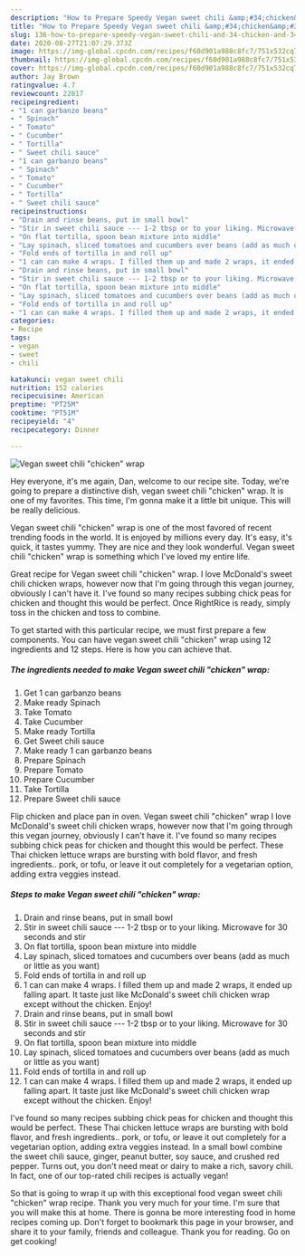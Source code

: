 ```yaml
---
description: "How to Prepare Speedy Vegan sweet chili &amp;#34;chicken&amp;#34; wrap"
title: "How to Prepare Speedy Vegan sweet chili &amp;#34;chicken&amp;#34; wrap"
slug: 136-how-to-prepare-speedy-vegan-sweet-chili-and-34-chicken-and-34-wrap
date: 2020-08-27T21:07:29.373Z
image: https://img-global.cpcdn.com/recipes/f60d901a988c8fc7/751x532cq70/vegan-sweet-chili-chicken-wrap-recipe-main-photo.jpg
thumbnail: https://img-global.cpcdn.com/recipes/f60d901a988c8fc7/751x532cq70/vegan-sweet-chili-chicken-wrap-recipe-main-photo.jpg
cover: https://img-global.cpcdn.com/recipes/f60d901a988c8fc7/751x532cq70/vegan-sweet-chili-chicken-wrap-recipe-main-photo.jpg
author: Jay Brown
ratingvalue: 4.7
reviewcount: 22817
recipeingredient:
- "1 can garbanzo beans"
- " Spinach"
- " Tomato"
- " Cucumber"
- " Tortilla"
- " Sweet chili sauce"
- "1 can garbanzo beans"
- " Spinach"
- " Tomato"
- " Cucumber"
- " Tortilla"
- " Sweet chili sauce"
recipeinstructions:
- "Drain and rinse beans, put in small bowl"
- "Stir in sweet chili sauce --- 1-2 tbsp or to your liking. Microwave for 30 seconds and stir"
- "On flat tortilla, spoon bean mixture into middle"
- "Lay spinach, sliced tomatoes and cucumbers over beans (add as much or little as you want)"
- "Fold ends of tortilla in and roll up"
- "1 can can make 4 wraps. I filled them up and made 2 wraps, it ended up falling apart. It taste just like McDonald&#39;s sweet chili chicken wrap except without the chicken. Enjoy!"
- "Drain and rinse beans, put in small bowl"
- "Stir in sweet chili sauce --- 1-2 tbsp or to your liking. Microwave for 30 seconds and stir"
- "On flat tortilla, spoon bean mixture into middle"
- "Lay spinach, sliced tomatoes and cucumbers over beans (add as much or little as you want)"
- "Fold ends of tortilla in and roll up"
- "1 can can make 4 wraps. I filled them up and made 2 wraps, it ended up falling apart. It taste just like McDonald&#39;s sweet chili chicken wrap except without the chicken. Enjoy!"
categories:
- Recipe
tags:
- vegan
- sweet
- chili

katakunci: vegan sweet chili 
nutrition: 152 calories
recipecuisine: American
preptime: "PT25M"
cooktime: "PT51M"
recipeyield: "4"
recipecategory: Dinner

---
```



![Vegan sweet chili &#34;chicken&#34; wrap](https://img-global.cpcdn.com/recipes/f60d901a988c8fc7/751x532cq70/vegan-sweet-chili-chicken-wrap-recipe-main-photo.jpg)

Hey everyone, it's me again, Dan, welcome to our recipe site. Today, we're going to prepare a distinctive dish, vegan sweet chili &#34;chicken&#34; wrap. It is one of my favorites. This time, I'm gonna make it a little bit unique. This will be really delicious.

Vegan sweet chili &#34;chicken&#34; wrap is one of the most favored of recent trending foods in the world. It is enjoyed by millions every day. It's easy, it's quick, it tastes yummy. They are nice and they look wonderful. Vegan sweet chili &#34;chicken&#34; wrap is something which I've loved my entire life.

Great recipe for Vegan sweet chili &#34;chicken&#34; wrap. I love McDonald&#39;s sweet chili chicken wraps, however now that I&#39;m going through this vegan journey, obviously I can&#39;t have it. I&#39;ve found so many recipes subbing chick peas for chicken and thought this would be perfect. Once RightRice is ready, simply toss in the chicken and toss to combine.


To get started with this particular recipe, we must first prepare a few components. You can have vegan sweet chili &#34;chicken&#34; wrap using 12 ingredients and 12 steps. Here is how you can achieve that.

<!--inarticleads1-->

##### The ingredients needed to make Vegan sweet chili &#34;chicken&#34; wrap:

1. Get 1 can garbanzo beans
1. Make ready  Spinach
1. Take  Tomato
1. Take  Cucumber
1. Make ready  Tortilla
1. Get  Sweet chili sauce
1. Make ready 1 can garbanzo beans
1. Prepare  Spinach
1. Prepare  Tomato
1. Prepare  Cucumber
1. Take  Tortilla
1. Prepare  Sweet chili sauce


Flip chicken and place pan in oven. Vegan sweet chili &#34;chicken&#34; wrap I love McDonald&#39;s sweet chili chicken wraps, however now that I&#39;m going through this vegan journey, obviously I can&#39;t have it. I&#39;ve found so many recipes subbing chick peas for chicken and thought this would be perfect. These Thai chicken lettuce wraps are bursting with bold flavor, and fresh ingredients.. pork, or tofu, or leave it out completely for a vegetarian option, adding extra veggies instead. 

<!--inarticleads2-->

##### Steps to make Vegan sweet chili &#34;chicken&#34; wrap:

1. Drain and rinse beans, put in small bowl
1. Stir in sweet chili sauce --- 1-2 tbsp or to your liking. Microwave for 30 seconds and stir
1. On flat tortilla, spoon bean mixture into middle
1. Lay spinach, sliced tomatoes and cucumbers over beans (add as much or little as you want)
1. Fold ends of tortilla in and roll up
1. 1 can can make 4 wraps. I filled them up and made 2 wraps, it ended up falling apart. It taste just like McDonald&#39;s sweet chili chicken wrap except without the chicken. Enjoy!
1. Drain and rinse beans, put in small bowl
1. Stir in sweet chili sauce --- 1-2 tbsp or to your liking. Microwave for 30 seconds and stir
1. On flat tortilla, spoon bean mixture into middle
1. Lay spinach, sliced tomatoes and cucumbers over beans (add as much or little as you want)
1. Fold ends of tortilla in and roll up
1. 1 can can make 4 wraps. I filled them up and made 2 wraps, it ended up falling apart. It taste just like McDonald&#39;s sweet chili chicken wrap except without the chicken. Enjoy!


I&#39;ve found so many recipes subbing chick peas for chicken and thought this would be perfect. These Thai chicken lettuce wraps are bursting with bold flavor, and fresh ingredients.. pork, or tofu, or leave it out completely for a vegetarian option, adding extra veggies instead. In a small bowl combine the sweet chili sauce, ginger, peanut butter, soy sauce, and crushed red pepper. Turns out, you don&#39;t need meat or dairy to make a rich, savory chili. In fact, one of our top-rated chili recipes is actually vegan! 

So that is going to wrap it up with this exceptional food vegan sweet chili &#34;chicken&#34; wrap recipe. Thank you very much for your time. I'm sure that you will make this at home. There is gonna be more interesting food in home recipes coming up. Don't forget to bookmark this page in your browser, and share it to your family, friends and colleague. Thank you for reading. Go on get cooking!
